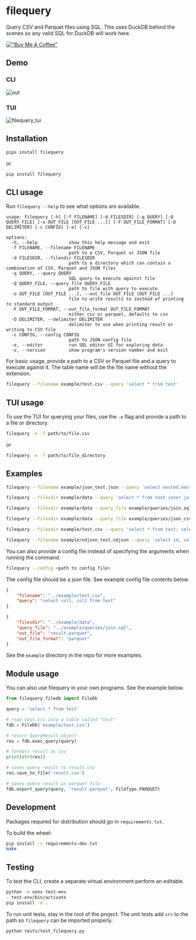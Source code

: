 # filequery
Query CSV and Parquet files using SQL. This uses DuckDB behind the scenes so any valid SQL for DuckDB will work here.

[!["Buy Me A Coffee"](https://www.buymeacoffee.com/assets/img/custom_images/orange_img.png)](https://www.buymeacoffee.com/markushutnik)

## Demo

### CLI

![out](https://github.com/MarkyMan4/filequery/assets/37815834/38b6f69b-297f-4913-826e-89ffbfe483b3)

### TUI

![filequery_tui](https://github.com/MarkyMan4/filequery/assets/37815834/56ac5f6f-a8f1-4bcd-9f7f-0721372592d8)

## Installation

```bash
pipx install filequery
```

or

```bash
pip install filequery
```

## CLI usage
Run `filequery --help` to see what options are available.

```
usage: filequery [-h] [-f FILENAME] [-d FILESDIR] [-q QUERY] [-Q QUERY_FILE] [-o OUT_FILE [OUT_FILE ...]] [-F OUT_FILE_FORMAT] [-D DELIMITER] [-c CONFIG] [-e] [-v]

options:
  -h, --help            show this help message and exit
  -f FILENAME, --filename FILENAME
                        path to a CSV, Parquet or JSON file
  -d FILESDIR, --filesdir FILESDIR
                        path to a directory which can contain a combination of CSV, Parquet and JSON files
  -q QUERY, --query QUERY
                        SQL query to execute against file
  -Q QUERY_FILE, --query_file QUERY_FILE
                        path to file with query to execute
  -o OUT_FILE [OUT_FILE ...], --out_file OUT_FILE [OUT_FILE ...]
                        file to write results to instead of printing to standard output
  -F OUT_FILE_FORMAT, --out_file_format OUT_FILE_FORMAT
                        either csv or parquet, defaults to csv
  -D DELIMITER, --delimiter DELIMITER
                        delimiter to use when printing result or writing to CSV file
  -c CONFIG, --config CONFIG
                        path to JSON config file
  -e, --editor          run SQL editor UI for exploring data
  -v, --version         show program's version number and exit
```

For basic usage, provide a path to a CSV or Parquet file and a query to execute against it. The table name will be the 
file name without the extension.

```bash
filequery --filename example/test.csv --query 'select * from test'
```

## TUI usage

To use the TUI for querying your files, use the `-e` flag and provide a path to a file or directory.

```bash
filequery -e -f path/to/file.csv
```

or

```bash
filequery -e -f path/to/file_directory
```

## Examples

```bash
filequery --filename example/json_test.json --query 'select nested.nest_id, nested.nest_val from json_test' # query json
```
```bash
filequery --filesdir example/data --query 'select * from test inner join test1 on test.col1 = test1.col1' # query multiple files in a directory
```
```bash
filequery --filesdir example/data --query_file example/queries/join.sql # point to a file containing SQL
```
```bash
filequery --filesdir example/data --query_file example/queries/json_csv_join.sql # SQL file joining data from JSON and CSV files
```
```bash
filequery --filesdir example/test.csv --query 'select * from test; select sum(col3) from test;' # output multiple query results to multiple files
```

```bash
filequery --filename example/ndjson_test.ndjson --query 'select id, value, nested.subid, nested.subval from ndjson_test' # query nested JSON in an ndjson file
```

You can also provide a config file instead of specifying the arguments when running the command.

```bash
filequery --config <path to config file>
```

The config file should be a json file. See example config file contents below.

```json
{
    "filename": "../example/test.csv",
    "query": "select col1, col2 from test"
}
```

```json
{
    "filesdir": "../example/data",
    "query_file": "../example/queries/join.sql",
    "out_file": "result.parquet",
    "out_file_format": "parquet"
}
```

See the `example` directory in the repo for more examples.

## Module usage
You can also use filequery in your own programs. See the example below.

```python
from filequery.filedb import FileDb

query = 'select * from test'

# read test.csv into a table called "test"
fdb = FileDb('example/test.csv')

# return QueryResult object
res = fdb.exec_query(query)

# formats result as csv
print(str(res))

# saves query result to result.csv
res.save_to_file('result.csv')

# saves query result as parquet file
fdb.export_query(query, 'result.parquet', FileType.PARQUET)
```

## Development
Packages required for distribution should go in `requirements.txt`.

To build the wheel:

```bash
pip install -r requirements-dev.txt
make
```

## Testing
To test the CLI, create a separate virtual environment perform an editable.

```bash
python -m venv test-env
. test-env/bin/activate
pip install -e .
```

To run unit tests, stay in the root of the project. The unit tests add `src` to the path so `filequery` can be imported properly.

```bash
python tests/test_filequery.py
```
